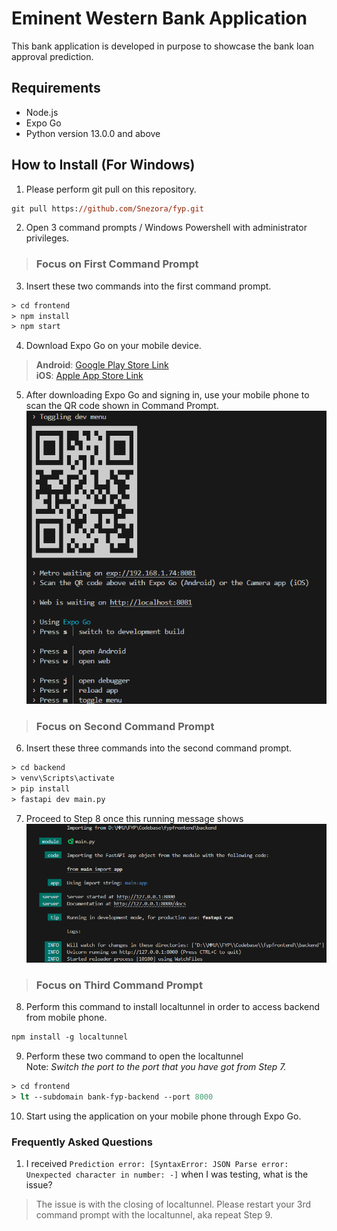 # Eminent Western Bank Application

This bank application is developed in purpose to showcase the bank loan approval prediction.

## Requirements
- Node.js
- Expo Go
- Python version 13.0.0 and above


## How to Install (For Windows)
1. Please perform git pull on this repository. 

```ps
git pull https://github.com/Snezora/fyp.git
```

2. Open 3 command prompts / Windows Powershell with administrator privileges.

> ### Focus on First Command Prompt

3. Insert these two commands into the first command prompt.

```ps
> cd frontend 
> npm install
> npm start
```

4. Download Expo Go on your mobile device.

> **Android**: [Google Play Store Link](https://play.google.com/store/apps/details?id=host.exp.exponent&referrer=www)  
> **iOS**: [Apple App Store Link](https://itunes.apple.com/app/apple-store/id982107779)


5. After downloading Expo Go and signing in, use your mobile phone to scan the QR code shown in Command Prompt.  
![Image showing QR Code for scanning on phone](/frontend/assets/images/expoLoad.png)

> ### Focus on Second Command Prompt

6. Insert these three commands into the second command prompt.

```ps
> cd backend 
> venv\Scripts\activate
> pip install
> fastapi dev main.py
```

7. Proceed to Step 8 once this running message shows
![FastAPI loaded successfully](/frontend/assets/images/fastApiLoad.png)

> ### Focus on Third Command Prompt

8. Perform this command to install localtunnel in order to access backend from mobile phone.  
```ps
npm install -g localtunnel
```

9. Perform these two command to open the localtunnel  
Note: *Switch the port to the port that you have got from Step 7.*
```ps
> cd frontend
> lt --subdomain bank-fyp-backend --port 8000
```

10. Start using the application on your mobile phone through Expo Go.

### Frequently Asked Questions
1. I received ```Prediction error: [SyntaxError: JSON Parse error: Unexpected character in number: -]``` when I was testing, what is the issue?  
> The issue is with the closing of localtunnel. Please restart your 3rd command prompt with the localtunnel, aka repeat Step 9.
